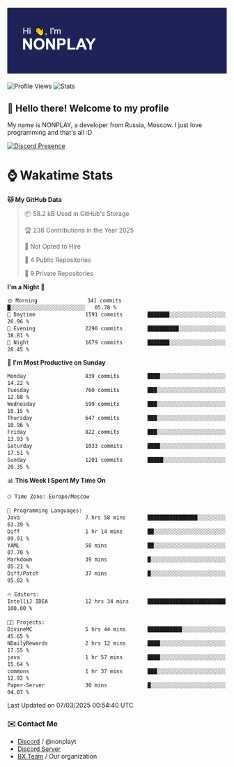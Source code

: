 ![Discord Presence](./header.png)
<br></br>
![Profile Views](https://komarev.com/ghpvc/?username=NONPLAYT&color=blue&style=for-the-badge)
![Stats](https://img.shields.io/badge/0%25-OPTIMIZED-orange?style=for-the-badge)


## :wave: Hello there! Welcome to my profile

My name is NONPLAY, a developer from Russia, Moscow. I just love programming and that's all :D

[![Discord Presence](https://lanyard.cnrad.dev/api/597087584090587177?showDisplayName=true)](https://discord.com/users/597087584090587177) 

# ⌚ Wakatime Stats

<!--START_SECTION:waka-->
**🐱 My GitHub Data** 

> 📦 58.2 kB Used in GitHub's Storage 
 > 
> 🏆 238 Contributions in the Year 2025
 > 
> 🚫 Not Opted to Hire
 > 
> 📜 4 Public Repositories 
 > 
> 🔑 9 Private Repositories 
 > 
**I'm a Night 🦉** 

```text
🌞 Morning                341 commits         █░░░░░░░░░░░░░░░░░░░░░░░░   05.78 % 
🌆 Daytime                1591 commits        ███████░░░░░░░░░░░░░░░░░░   26.96 % 
🌃 Evening                2290 commits        ██████████░░░░░░░░░░░░░░░   38.81 % 
🌙 Night                  1679 commits        ███████░░░░░░░░░░░░░░░░░░   28.45 % 
```
📅 **I'm Most Productive on Sunday** 

```text
Monday                   839 commits         ████░░░░░░░░░░░░░░░░░░░░░   14.22 % 
Tuesday                  760 commits         ███░░░░░░░░░░░░░░░░░░░░░░   12.88 % 
Wednesday                599 commits         ███░░░░░░░░░░░░░░░░░░░░░░   10.15 % 
Thursday                 647 commits         ███░░░░░░░░░░░░░░░░░░░░░░   10.96 % 
Friday                   822 commits         ███░░░░░░░░░░░░░░░░░░░░░░   13.93 % 
Saturday                 1033 commits        ████░░░░░░░░░░░░░░░░░░░░░   17.51 % 
Sunday                   1201 commits        █████░░░░░░░░░░░░░░░░░░░░   20.35 % 
```


📊 **This Week I Spent My Time On** 

```text
🕑︎ Time Zone: Europe/Moscow

💬 Programming Languages: 
Java                     7 hrs 58 mins       ████████████████░░░░░░░░░   63.39 % 
Diff                     1 hr 14 mins        ██░░░░░░░░░░░░░░░░░░░░░░░   09.91 % 
YAML                     58 mins             ██░░░░░░░░░░░░░░░░░░░░░░░   07.70 % 
Markdown                 39 mins             █░░░░░░░░░░░░░░░░░░░░░░░░   05.21 % 
Diff/Patch               37 mins             █░░░░░░░░░░░░░░░░░░░░░░░░   05.02 % 

🔥 Editors: 
IntelliJ IDEA            12 hrs 34 mins      █████████████████████████   100.00 % 

🐱‍💻 Projects: 
DivineMC                 5 hrs 44 mins       ███████████░░░░░░░░░░░░░░   45.65 % 
NDailyRewards            2 hrs 12 mins       ████░░░░░░░░░░░░░░░░░░░░░   17.55 % 
java                     1 hr 57 mins        ████░░░░░░░░░░░░░░░░░░░░░   15.64 % 
commons                  1 hr 37 mins        ███░░░░░░░░░░░░░░░░░░░░░░   12.92 % 
Paper-Server             30 mins             █░░░░░░░░░░░░░░░░░░░░░░░░   04.07 % 
```


 Last Updated on 07/03/2025 00:54:40 UTC
<!--END_SECTION:waka-->

### ✉️ Contact Me

- [Discord](https://discord.com/users/597087584090587177) / @nonplayt
- [Discord Server](https://discord.gg/p7cxhw7E2M)
- [BX Team](https://github.com/BX-Team) / Our organization
